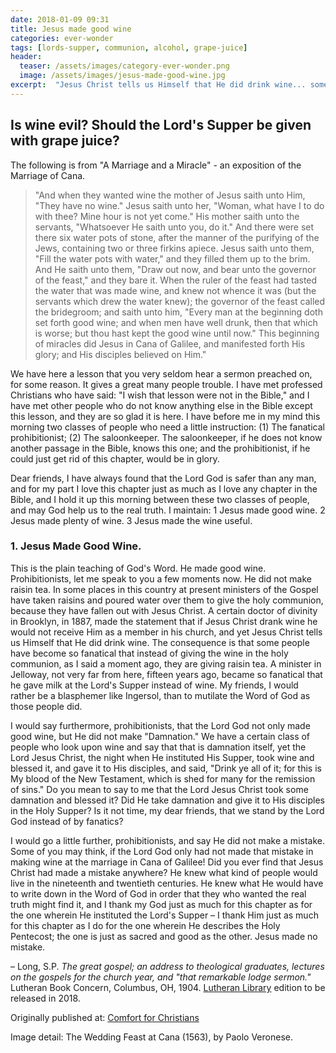 ```yaml
---
date: 2018-01-09 09:31
title: Jesus made good wine
categories: ever-wonder
tags: [lords-supper, communion, alcohol, grape-juice]
header:
  teaser: /assets/images/category-ever-wonder.png
  image: /assets/images/jesus-made-good-wine.jpg
excerpt:  "Jesus Christ tells us Himself that He did drink wine... some people have become so fanatical that instead of giving the wine in the holy communion, as I said a moment ago, they are giving raisin tea."
---
```


## Is wine evil?  Should the Lord's Supper be given with grape juice?  

The following is from "A Marriage and a Miracle" - an exposition of the Marriage of Cana.

>"And when they wanted wine the mother of Jesus saith unto Him, "They have no wine." Jesus saith unto her, "Woman, what have I to do with thee? Mine hour is not yet come." His mother saith unto the servants, "Whatsoever He saith unto you, do it." And there were set there six water pots of stone, after the manner of the purifying of the Jews, containing two or three firkins apiece. Jesus saith unto them, "Fill the water pots with water," and they filled them up to the brim. And He saith unto them, "Draw out now, and bear unto the governor of the feast," and they bare it. When the ruler of the feast had tasted the water that was made wine, and knew not whence it was (but the servants which drew the water knew); the governor of the feast called the bridegroom; and saith unto him, "Every man at the beginning doth set forth good wine; and when men have well drunk, then that which is worse; but thou hast kept the good wine until now." This beginning of miracles did Jesus in Cana of Galilee, and manifested forth His glory; and His disciples believed on Him." 

We have here a lesson that you very seldom hear a sermon preached on, for some reason. It gives a great many people trouble. I have met professed Christians who have said: "I wish that lesson were not in the Bible," and I have met other people who do not know anything else in the Bible except this lesson, and they are so glad it is here. I have before me in my mind this morning two classes of people who need a little instruction: (1) The fanatical prohibitionist; (2) The saloonkeeper. The saloonkeeper, if he does not know another passage in the Bible, knows this one; and the prohibitionist, if he could just get rid of this chapter, would be in glory. 

Dear friends, I have always found that the Lord God is safer than any man, and for my part I love this chapter just as much as I love any chapter in the Bible, and I hold it up this morning between these two classes of people, and may God help us to the real truth. I maintain: 1 Jesus made good wine. 2 Jesus made plenty of wine. 3 Jesus made the wine useful. 

### 1. Jesus Made Good Wine.

This is the plain teaching of God's Word. He made good wine. Prohibitionists, let me speak to you a few moments now. He did not make raisin tea. In some places in this country at present ministers of the Gospel have taken raisins and poured water over them to give the holy communion, because they have fallen out with Jesus Christ. A certain doctor of divinity in Brooklyn, in 1887, made the statement that if Jesus Christ drank wine he would not receive Him as a member in his church, and yet Jesus Christ tells us Himself that He did drink wine. The consequence is that some people have become so fanatical that instead of giving the wine in the holy communion, as I said a moment ago, they are giving raisin tea. A minister in Jelloway, not very far from here, fifteen years ago, became so fanatical that he gave milk at the Lord's Supper instead of wine. My friends, I would rather be a blasphemer like Ingersol, than to mutilate the Word of God as those people did. 

I would say furthermore, prohibitionists, that the Lord God not only made good wine, but He did not make "Damnation." We have a certain class of people who look upon wine and say that that is damnation itself, yet the Lord Jesus Christ, the night when He instituted His Supper, took wine and blessed it, and gave it to His disciples, and said, "Drink ye all of it; for this is My blood of the New Testament, which is shed for many for the remission of sins." Do you mean to say to me that the Lord Jesus Christ took some damnation and blessed it? Did He take damnation and give it to His disciples in the Holy Supper? Is it not time, my dear friends, that we stand by the Lord God instead of by fanatics? 

I would go a little further, prohibitionists, and say He did not make a mistake. Some of you may think, if the Lord God only had not made that mistake in making wine at the marriage in Cana of Galilee! Did you ever find that Jesus Christ had made a mistake anywhere? He knew what kind of people would live in the nineteenth and twentieth centuries. He knew what He would have to write down in the Word of God in order that they who wanted the real truth might find it, and I thank my God just as much for this chapter as for the one wherein He instituted the Lord's Supper – I thank Him just as much for this chapter as I do for the one wherein He describes the Holy Pentecost; the one is just as sacred and good as the other. Jesus made no mistake.

– Long, S.P. _The great gospel; an address to theological graduates, lectures on the gospels for the church year, and "that remarkable lodge sermon."_ Lutheran Book Concern, Columbus, OH, 1904.  [Lutheran Library](http://www.lutheranlibrary.org/) edition to be released in 2018.

 
<div>Originally published at: <a href='http://www.alecsatin.com/'>Comfort for Christians</a></div>

Image detail: The Wedding Feast at Cana (1563), by Paolo Veronese.
